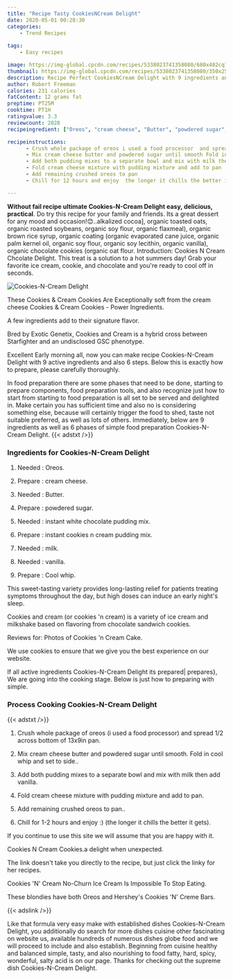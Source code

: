 ```yaml
---
title: "Recipe Tasty CookiesNCream Delight"
date: 2020-05-01 00:28:30
categories:
    - Trend Recipes
    
tags:
    - Easy recipes

image: https://img-global.cpcdn.com/recipes/5338023741358080/680x482cq70/cookies-n-cream-delight-recipe-main-photo.jpg
thumbnail: https://img-global.cpcdn.com/recipes/5338023741358080/350x250cq70/cookies-n-cream-delight-recipe-main-photo.jpg
description: Recipe Perfect CookiesNCream Delight with 9 ingredients and 6 stages of easy cooking.
author: Robert Freeman
calories: 231 calories
fatContent: 12 grams fat
preptime: PT25M
cooktime: PT1H
ratingvalue: 3.3
reviewcount: 2028
recipeingredient: ["Oreos", "cream cheese", "Butter", "powdered sugar", "instant white chocolate pudding mix", "instant cookies n cream pudding mix", "milk", "vanilla", "Cool whip"]

recipeinstructions: 
      - Crush whole package of oreos i used a food processor  and spread 12 across bottom of 13x9in pan 
      - Mix cream cheese butter and powdered sugar until smooth Fold in cool whip and set to side 
      - Add both pudding mixes to a separate bowl and mix with milk then add vanilla 
      - Fold cream cheese mixture with pudding mixture and add to pan 
      - Add remaining crushed oreos to pan 
      - Chill for 12 hours and enjoy  the longer it chills the better it gets

---
```




**Without fail recipe ultimate Cookies-N-Cream Delight easy, delicious, practical**. Do try this recipe for your family and friends. Its a great dessert for any mood and occasion!😊..alkalized cocoa], organic toasted oats, organic roasted soybeans, organic soy flour, organic flaxmeal), organic brown rice syrup, organic coating (organic evaporated cane juice, organic palm kernel oil, organic soy flour, organic soy lecithin, organic vanilla), organic chocolate cookies (organic oat flour. Introduction: Cookies N Cream Chcolate Delight. This treat is a solution to a hot summers day! Grab your favorite ice cream, cookie, and chocolate and you&#39;re ready to cool off in seconds.


![Cookies-N-Cream Delight](https://img-global.cpcdn.com/recipes/5338023741358080/680x482cq70/cookies-n-cream-delight-recipe-main-photo.jpg "Cookies-N-Cream Delight")



These Cookies &amp; Cream Cookies Are Exceptionally soft from the cream cheese Cookies &amp; Cream Cookies - Power Ingredients.

A few ingredients add to their signature flavor.

Bred by Exotic Genetix, Cookies and Cream is a hybrid cross between Starfighter and an undisclosed GSC phenotype.


Excellent Early morning all, now you can make recipe Cookies-N-Cream Delight with 9 active ingredients and also 6 steps. Below this is exactly how to prepare, please carefully thoroughly.

In food preparation there are some phases that need to be done, starting to prepare components, food preparation tools, and also recognize just how to start from starting to food preparation is all set to be served and delighted in. Make certain you has sufficient time and also no is considering something else, because will certainly trigger the food to shed, taste not suitable preferred, as well as lots of others. Immediately, below are 9 ingredients as well as 6 phases of simple food preparation Cookies-N-Cream Delight.
{{< adstxt />}}

### Ingredients for Cookies-N-Cream Delight


1. Needed  : Oreos.

1. Prepare  : cream cheese.

1. Needed  : Butter.

1. Prepare  : powdered sugar.

1. Needed  : instant white chocolate pudding mix.

1. Prepare  : instant cookies n cream pudding mix.

1. Needed  : milk.

1. Needed  : vanilla.

1. Prepare  : Cool whip.


This sweet-tasting variety provides long-lasting relief for patients treating symptoms throughout the day, but high doses can induce an early night&#39;s sleep.

Cookies and cream (or cookies &#39;n cream) is a variety of ice cream and milkshake based on flavoring from chocolate sandwich cookies.

Reviews for: Photos of Cookies &#39;n Cream Cake.

We use cookies to ensure that we give you the best experience on our website.


If all active ingredients Cookies-N-Cream Delight its prepared| prepares}, We are going into the cooking stage. Below is just how to preparing with simple.

### Process Cooking Cookies-N-Cream Delight

{{< adstxt />}}


1. Crush whole package of oreos (i used a food processor)  and spread 1/2 across bottom of 13x9in pan.



1. Mix cream cheese butter and powdered sugar until smooth. Fold in cool whip and set to side..



1. Add both pudding mixes to a separate bowl and mix with milk then add vanilla.



1. Fold cream cheese mixture with pudding mixture and add to pan.



1. Add remaining crushed oreos to pan..



1. Chill for 1-2 hours and enjoy :) (the longer it chills the better it gets).




If you continue to use this site we will assume that you are happy with it.

Cookies N Cream Cookies.a delight when unexpected.

The link doesn&#39;t take you directly to the recipe, but just click the linky for her recipes.

Cookies &#39;N&#39; Cream No-Churn Ice Cream Is Impossible To Stop Eating.

These blondies have both Oreos and Hershey&#39;s Cookies &#39;N&#39; Creme Bars.


{{< adslink />}}

Like that formula very easy make with established dishes Cookies-N-Cream Delight, you additionally do search for more dishes cuisine other fascinating on website us, available hundreds of numerous dishes globe food and we will proceed to include and also establish. Beginning from cuisine healthy and balanced simple, tasty, and also nourishing to food fatty, hard, spicy, wonderful, salty acid is on our page. Thanks for checking out the supreme dish Cookies-N-Cream Delight.
